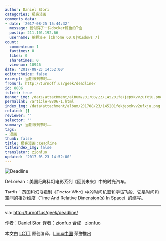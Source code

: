 ```yaml
---
author: Daniel Stori
categories: 极客漫画
comments_data:
- date: '2017-08-25 15:44:32'
  message: 貌似穿了一件docker鲸鱼的T恤
  postip: 211.102.192.66
  username: 编程浪子 [Chrome 60.0|Windows 7]
count:
  commentnum: 1
  favtimes: 0
  likes: 0
  sharetimes: 0
  viewnum: 10946
date: '2017-08-23 14:52:00'
editorchoice: false
excerpt: 当期限到来时……
fromurl: http://turnoff.us/geek/deadline/
id: 8806
islctt: true
banner_img: /data/attachment/album/201708/23/145201fekjepxkvv2ufxju.png.large.jpg
permalink: /article-8806-1.html
index_img: /data/attachment/album/201708/23/145201fekjepxkvv2ufxju.png.thumb.jpg
related: []
reviewer: ''
selector: ''
summary: 当期限到来时……
tags:
- 漫画
thumb: false
title: 极客漫画：Deadline
titleindex_img: false
translator: zionfuo
updated: '2017-08-23 14:52:00'
---
```


![Deadline](/data/attachment/album/201708/23/145201fekjepxkvv2ufxju.png)


DeLorean：美国经典科幻电影系列《回到未来》中的时光汽车。


Tardis：英国科幻电视剧《Doctor Who》中的时间机器和宇宙飞船，它是时间和空间的相对维度（Time And Relative Dimension(s) In Space）的缩写。




---


via: <http://turnoff.us/geek/deadline/>


作者：[Daniel Stori](http://turnoff.us/about/) 译者：[zionfuo](https://github.com/zionfuo) 合成：[zionfuo](https://github.com/zionfuo)


本文由 [LCTT](https://github.com/LCTT/TranslateProject) 原创编译，[Linux中国](https://linux.cn/) 荣誉推出